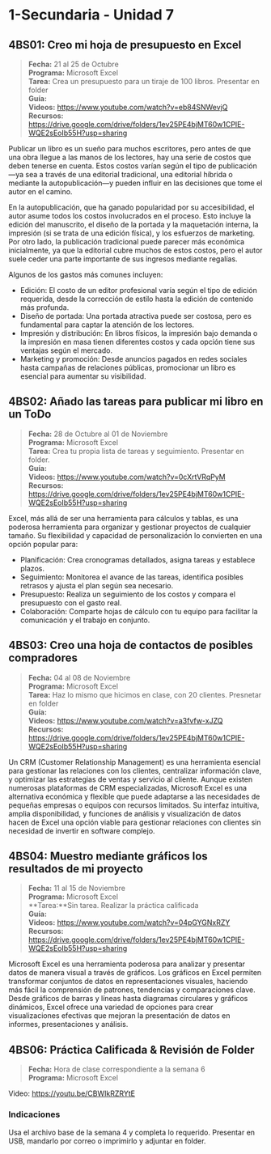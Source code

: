 # 1-Secundaria - Unidad 7

## 4BS01: Creo mi hoja de presupuesto en Excel

> <i class="bi bi-calendar"></i> **Fecha:** 21 al 25 de Octubre<br><i class="bi bi-laptop"></i> **Programa:** Microsoft Excel<br><i class="bi bi-clipboard-check"></i> **Tarea:** Crea un presupuesto para un tiraje de 100 libros. Presentar en folder<br> <i class="bi bi-card-checklist"></i> **Guía:** <br> <i class="bi bi-youtube txt-red"></i> **Videos:** https://www.youtube.com/watch?v=eb84SNWevjQ<br><i class="bi bi-files"></i> **Recursos:** https://drive.google.com/drive/folders/1ev25PE4bjMT60w1CPIE-WQE2sEoIb55H?usp=sharing

Publicar un libro es un sueño para muchos escritores, pero antes de que una obra llegue a las manos de los lectores, hay una serie de costos que deben tenerse en cuenta. Estos costos varían según el tipo de publicación—ya sea a través de una editorial tradicional, una editorial híbrida o mediante la autopublicación—y pueden influir en las decisiones que tome el autor en el camino.

En la autopublicación, que ha ganado popularidad por su accesibilidad, el autor asume todos los costos involucrados en el proceso. Esto incluye la edición del manuscrito, el diseño de la portada y la maquetación interna, la impresión (si se trata de una edición física), y los esfuerzos de marketing. Por otro lado, la publicación tradicional puede parecer más económica inicialmente, ya que la editorial cubre muchos de estos costos, pero el autor suele ceder una parte importante de sus ingresos mediante regalías.

Algunos de los gastos más comunes incluyen:

- Edición: El costo de un editor profesional varía según el tipo de edición requerida, desde la corrección de estilo hasta la edición de contenido más profunda.
- Diseño de portada: Una portada atractiva puede ser costosa, pero es fundamental para captar la atención de los lectores.
- Impresión y distribución: En libros físicos, la impresión bajo demanda o la impresión en masa tienen diferentes costos y cada opción tiene sus ventajas según el mercado.
- Marketing y promoción: Desde anuncios pagados en redes sociales hasta campañas de relaciones públicas, promocionar un libro es esencial para aumentar su visibilidad.

## 4BS02: Añado las tareas para publicar mi libro en un ToDo

> <i class="bi bi-calendar"></i> **Fecha:** 28 de Octubre al 01 de Noviembre<br><i class="bi bi-laptop"></i> **Programa:** Microsoft Excel<br><i class="bi bi-clipboard-check"></i> **Tarea:** Crea tu propia lista de tareas y seguimiento. Presentar en folder.<br> <i class="bi bi-card-checklist"></i> **Guía:** <br> <i class="bi bi-youtube txt-red"></i> **Videos:** https://www.youtube.com/watch?v=0cXrtVRqPyM<br><i class="bi bi-files"></i> **Recursos:** https://drive.google.com/drive/folders/1ev25PE4bjMT60w1CPIE-WQE2sEoIb55H?usp=sharing

Excel, más allá de ser una herramienta para cálculos y tablas, es una poderosa herramienta para organizar y gestionar proyectos de cualquier tamaño. Su flexibilidad y capacidad de personalización lo convierten en una opción popular para:

- Planificación: Crea cronogramas detallados, asigna tareas y establece plazos.
- Seguimiento: Monitorea el avance de las tareas, identifica posibles retrasos y ajusta el plan según sea necesario.
- Presupuesto: Realiza un seguimiento de los costos y compara el presupuesto con el gasto real.
- Colaboración: Comparte hojas de cálculo con tu equipo para facilitar la comunicación y el trabajo en conjunto.

## 4BS03: Creo una hoja de contactos de posibles compradores

> <i class="bi bi-calendar"></i> **Fecha:** 04 al 08 de Noviembre<br><i class="bi bi-laptop"></i> **Programa:** Microsoft Excel<br><i class="bi bi-clipboard-check"></i> **Tarea:** Haz lo mismo que hicimos en clase, con 20 clientes. Presnetar en folder<br> <i class="bi bi-card-checklist"></i> **Guía:** <br> <i class="bi bi-youtube txt-red"></i> **Videos:** https://www.youtube.com/watch?v=a3fvfw-xJZQ<br><i class="bi bi-files"></i> **Recursos:** https://drive.google.com/drive/folders/1ev25PE4bjMT60w1CPIE-WQE2sEoIb55H?usp=sharing

Un CRM (Customer Relationship Management) es una herramienta esencial para gestionar las relaciones con los clientes, centralizar información clave, y optimizar las estrategias de ventas y servicio al cliente. Aunque existen numerosas plataformas de CRM especializadas, Microsoft Excel es una alternativa económica y flexible que puede adaptarse a las necesidades de pequeñas empresas o equipos con recursos limitados. Su interfaz intuitiva, amplia disponibilidad, y funciones de análisis y visualización de datos hacen de Excel una opción viable para gestionar relaciones con clientes sin necesidad de invertir en software complejo.



## 4BS04: Muestro mediante gráficos los resultados de mi proyecto

> <i class="bi bi-calendar"></i> **Fecha:** 11 al 15 de Noviembre<br><i class="bi bi-laptop"></i> **Programa:** Microsoft Excel<br><i class="bi bi-clipboard-check"></i> **Tarea:**Sin tarea. Realizar la práctica calificada<br> <i class="bi bi-card-checklist"></i> **Guía:** <br> <i class="bi bi-youtube txt-red"></i> **Videos:** https://www.youtube.com/watch?v=04pGYGNxRZY<br><i class="bi bi-files"></i> **Recursos:** https://drive.google.com/drive/folders/1ev25PE4bjMT60w1CPIE-WQE2sEoIb55H?usp=sharing

Microsoft Excel es una herramienta poderosa para analizar y presentar datos de manera visual a través de gráficos. Los gráficos en Excel permiten transformar conjuntos de datos en representaciones visuales, haciendo más fácil la comprensión de patrones, tendencias y comparaciones clave. Desde gráficos de barras y líneas hasta diagramas circulares y gráficos dinámicos, Excel ofrece una variedad de opciones para crear visualizaciones efectivas que mejoran la presentación de datos en informes, presentaciones y análisis.

<div class="currentTheme">

## 4BS06: Práctica Calificada & Revisión de Folder

> <i class="bi bi-calendar"></i> **Fecha:** Hora de clase correspondiente a la semana 6<br><i class="bi bi-laptop"></i> **Programa:** Microsoft Excel

Video: https://youtu.be/CBWIkRZRYtE

### Indicaciones

Usa el archivo base de la semana 4 y completa lo requerido. Presentar en USB, mandarlo por correo o imprimirlo y adjuntar en folder.

</div>


